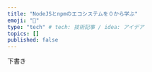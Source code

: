 ```yaml
---
title: "NodeJSとnpmのエコシステムを０から学ぶ"
emoji: "🙆"
type: "tech" # tech: 技術記事 / idea: アイデア
topics: []
published: false
---
```


下書き
